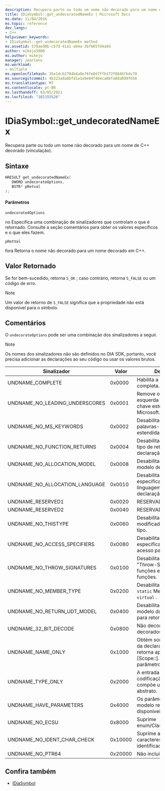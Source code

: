 ```yaml
---
description: Recupera parte ou todo um nome não decorado para um nome de C++ decorado (vinculação).
title: IDiaSymbol::get_undecoratedNameEx | Microsoft Docs
ms.date: 11/04/2016
ms.topic: reference
dev_langs:
- C++
helpviewer_keywords:
- IDiaSymbol::get_undecoratedNameEx method
ms.assetid: 579aed0b-c57d-41a1-a94a-3bf665fd4a9d
author: mikejo5000
ms.author: mikejo
manager: jmartens
ms.workload:
- multiple
ms.openlocfilehash: 35e1dcb2704b4a8e76fe8d7ffb172f0846fbdc78
ms.sourcegitcommit: 4b323a8a8bfd1a1a9e84f4b4ca88fa8da690f656
ms.translationtype: MT
ms.contentlocale: pt-BR
ms.lasthandoff: 03/05/2021
ms.locfileid: "102155526"
---
```

# <a name="idiasymbolget_undecoratednameex"></a>IDiaSymbol::get_undecoratedNameEx
Recupera parte ou todo um nome não decorado para um nome de C++ decorado (vinculação).

## <a name="syntax"></a>Sintaxe

```C++
HRESULT get_undecoratedNameEx( 
   DWORD undecorateOptions,
   BSTR* pRetval
);
```

#### <a name="parameters"></a>Parâmetros
 `undecoratedOptions`

no Especifica uma combinação de sinalizadores que controlam o que é retornado. Consulte a seção comentários para obter os valores específicos e o que eles fazem.

 `pRetVal`

fora Retorna o nome não decorado para um nome decorado em C++.

## <a name="return-value"></a>Valor Retornado
 Se for bem-sucedido, retorna `S_OK` ; caso contrário, retorna `S_FALSE` ou um código de erro.

> [!NOTE]
> Um valor de retorno de `S_FALSE` significa que a propriedade não está disponível para o símbolo.

## <a name="remarks"></a>Comentários
 O `undecorateOptions` pode ser uma combinação dos sinalizadores a seguir.

> [!NOTE]
> Os nomes dos sinalizadores não são definidos no DIA SDK, portanto, você precisa adicionar as declarações ao seu código ou usar os valores brutos.

|Sinalizador|Valor|Descrição|
|----------|-----------|-----------------|
|UNDNAME_COMPLETE|0x0000|Habilita a desdecoração completa.|
|UNDNAME_NO_LEADING_UNDERSCORES|0x0001|Remove os sublinhados à esquerda de palavras-chave estendidas da Microsoft.|
|UNDNAME_NO_MS_KEYWORDS|0x0002|Desabilita a expansão de palavras-chave estendidas da Microsoft.|
|UNDNAME_NO_FUNCTION_RETURNS|0x0004|Desabilita a expansão do tipo de retorno para a declaração principal.|
|UNDNAME_NO_ALLOCATION_MODEL|0x0008|Desabilita a expansão do modelo de declaração.|
|UNDNAME_NO_ALLOCATION_LANGUAGE|0x0010|Desabilita a expansão do especificador de linguagem de declaração.|
|UNDNAME_RESERVED1|0x0020|RESERVADO.|
|UNDNAME_RESERVED2|0x0040|RESERVADO.|
|UNDNAME_NO_THISTYPE|0x0060|Desabilita todos os modificadores no `this` tipo.|
|UNDNAME_NO_ACCESS_SPECIFIERS|0x0080|Desabilita a expansão de especificadores de acesso para membros.|
|UNDNAME_NO_THROW_SIGNATURES|0x0100|Desabilita a expansão de "Throw-Signatures" para funções e ponteiros para funções.|
|UNDNAME_NO_MEMBER_TYPE|0x0200|Desabilita a expansão de `static` Membros ou `virtual` .|
|UNDNAME_NO_RETURN_UDT_MODEL|0x0400|Desabilita a expansão do modelo da Microsoft para retornos de UDT.|
|UNDNAME_32_BIT_DECODE|0x0800|Não decora os nomes decorados de 32 bits.|
|UNDNAME_NAME_ONLY|0x1000|Obtém somente o nome da declaração principal; retorna apenas o nome [Scope::].  Expande parâmetros de modelo.|
|UNDNAME_TYPE_ONLY|0x2000|A entrada é apenas uma codificação de tipo; compõe um Declarador abstrato.|
|UNDNAME_HAVE_PARAMETERS|0x4000|Os parâmetros de modelo reais estão disponíveis.|
|UNDNAME_NO_ECSU|0x8000|Suprime enum/Class/struct/Union.|
|UNDNAME_NO_IDENT_CHAR_CHECK|0x10000|Suprime a verificação de caracteres de identificador válidos.|
|UNDNAME_NO_PTR64|0x20000|Não inclui ptr64 na saída.|

## <a name="see-also"></a>Confira também
- [IDiaSymbol](../../debugger/debug-interface-access/idiasymbol.md)

